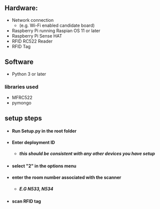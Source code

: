 ## Hardware: 
- Network connection
  - (e.g. Wi-Fi enabled candidate board)
- Raspberry Pi running Raspian OS 11 or later
- Raspberry Pi Sense HAT
- RFID RC522 Reader 
- RFID Tag

## Software
- Python 3 or later
### libraries used
- MFRC522
- pymongo

## setup steps
- #### Run Setup.py in the root folder
- #### Enter deployment ID 
  - ##### this should be consistent with any other devices you have setup
- #### select "2" in the options menu
- #### enter the room number associated with the scanner
  - ##### E.G N533, N534
- ####  scan RFID tag 

